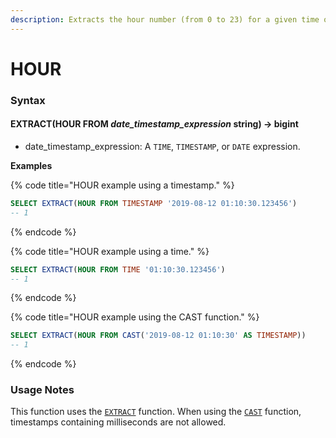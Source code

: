 ```yaml
---
description: Extracts the hour number (from 0 to 23) for a given time or timestamp.
---
```


# HOUR

### Syntax <a href="#syntax" id="syntax"></a>

#### EXTRACT(HOUR FROM _date\_timestamp\_expression_ string) → bigint <a href="#extracthour-from-date_timestamp_expression-string--bigint" id="extracthour-from-date_timestamp_expression-string--bigint"></a>

* date\_timestamp\_expression: A `TIME`, `TIMESTAMP`, or `DATE` expression.

**Examples**

{% code title="HOUR example using a timestamp." %}
```sql
SELECT EXTRACT(HOUR FROM TIMESTAMP '2019-08-12 01:10:30.123456')
-- 1
```
{% endcode %}

{% code title="HOUR example using a time." %}
```sql
SELECT EXTRACT(HOUR FROM TIME '01:10:30.123456')
-- 1
```
{% endcode %}

{% code title="HOUR example using the CAST function." %}
```sql
SELECT EXTRACT(HOUR FROM CAST('2019-08-12 01:10:30' AS TIMESTAMP))
-- 1
```
{% endcode %}

### Usage Notes <a href="#usage-notes" id="usage-notes"></a>

This function uses the [`EXTRACT`](extract.md) function. When using the [`CAST`](../conversion/cast.md) function, timestamps containing milliseconds are not allowed.
